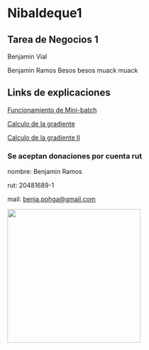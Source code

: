 # Nibaldeque1
Tarea de Negocios 1
-------------------
Benjamin Vial

Benjamin Ramos
Besos besos muack muack
## Links de explicaciones
[Funcionamiento de Mini-batch](https://towardsdatascience.com/stochastic-batch-and-mini-batch-gradient-descent-demystified-8b28978f7f5)

[Calculo de la gradiente](https://medium.com/@pdquant/all-the-backpropagation-derivatives-d5275f727f60)

[Calculo de la gradiente II](https://towardsdatascience.com/understanding-backpropagation-abcc509ca9d0#:~:text=%E2%80%9CEssentially%2C%20backpropagation%20evaluate)
<br>
### Se aceptan donaciones por cuenta rut

  nombre: Benjamin Ramos
  
  rut: 20481689-1
  
  mail: benja.pohga@gmail.com


<img src="https://user-images.githubusercontent.com/81858128/232229021-a9fad984-5779-42be-8229-bf08d916af94.jpg"  width="300">
